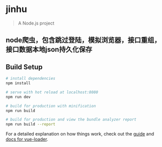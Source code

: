 # jinhu

> A Node.js project
## node爬虫，包含跳过登陆，模拟浏览器，接口重组，接口数据本地json持久化保存
## Build Setup

``` bash
# install dependencies
npm install

# serve with hot reload at localhost:8080
npm run dev

# build for production with minification
npm run build

# build for production and view the bundle analyzer report
npm run build --report
```

For a detailed explanation on how things work, check out the [guide](http://vuejs-templates.github.io/webpack/) and [docs for vue-loader](http://vuejs.github.io/vue-loader).
